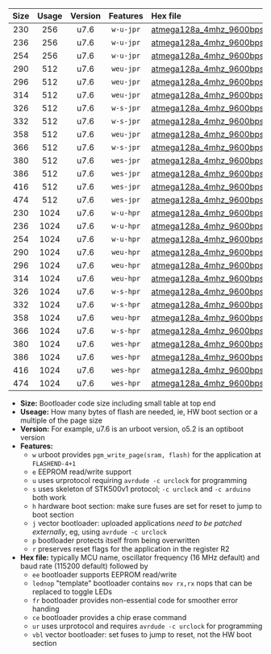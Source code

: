 |Size|Usage|Version|Features|Hex file|
|:-:|:-:|:-:|:-:|:--|
|230|256|u7.6|`w-u-jpr`|[atmega128a_4mhz_9600bps_ur_vbl.hex](https://raw.githubusercontent.com/stefanrueger/urboot/main//atmega128a_4mhz_9600bps_ur_vbl.hex)|
|236|256|u7.6|`w-u-jpr`|[atmega128a_4mhz_9600bps_lednop_ur_vbl.hex](https://raw.githubusercontent.com/stefanrueger/urboot/main//atmega128a_4mhz_9600bps_lednop_ur_vbl.hex)|
|254|256|u7.6|`w-u-jpr`|[atmega128a_4mhz_9600bps_lednop_fr_ur_vbl.hex](https://raw.githubusercontent.com/stefanrueger/urboot/main//atmega128a_4mhz_9600bps_lednop_fr_ur_vbl.hex)|
|290|512|u7.6|`weu-jpr`|[atmega128a_4mhz_9600bps_ee_ur_vbl.hex](https://raw.githubusercontent.com/stefanrueger/urboot/main//atmega128a_4mhz_9600bps_ee_ur_vbl.hex)|
|296|512|u7.6|`weu-jpr`|[atmega128a_4mhz_9600bps_ee_lednop_ur_vbl.hex](https://raw.githubusercontent.com/stefanrueger/urboot/main//atmega128a_4mhz_9600bps_ee_lednop_ur_vbl.hex)|
|314|512|u7.6|`weu-jpr`|[atmega128a_4mhz_9600bps_ee_lednop_fr_ur_vbl.hex](https://raw.githubusercontent.com/stefanrueger/urboot/main//atmega128a_4mhz_9600bps_ee_lednop_fr_ur_vbl.hex)|
|326|512|u7.6|`w-s-jpr`|[atmega128a_4mhz_9600bps_vbl.hex](https://raw.githubusercontent.com/stefanrueger/urboot/main//atmega128a_4mhz_9600bps_vbl.hex)|
|332|512|u7.6|`w-s-jpr`|[atmega128a_4mhz_9600bps_lednop_vbl.hex](https://raw.githubusercontent.com/stefanrueger/urboot/main//atmega128a_4mhz_9600bps_lednop_vbl.hex)|
|358|512|u7.6|`weu-jpr`|[atmega128a_4mhz_9600bps_ee_lednop_fr_ce_ur_vbl.hex](https://raw.githubusercontent.com/stefanrueger/urboot/main//atmega128a_4mhz_9600bps_ee_lednop_fr_ce_ur_vbl.hex)|
|366|512|u7.6|`w-s-jpr`|[atmega128a_4mhz_9600bps_lednop_fr_vbl.hex](https://raw.githubusercontent.com/stefanrueger/urboot/main//atmega128a_4mhz_9600bps_lednop_fr_vbl.hex)|
|380|512|u7.6|`wes-jpr`|[atmega128a_4mhz_9600bps_ee_vbl.hex](https://raw.githubusercontent.com/stefanrueger/urboot/main//atmega128a_4mhz_9600bps_ee_vbl.hex)|
|386|512|u7.6|`wes-jpr`|[atmega128a_4mhz_9600bps_ee_lednop_vbl.hex](https://raw.githubusercontent.com/stefanrueger/urboot/main//atmega128a_4mhz_9600bps_ee_lednop_vbl.hex)|
|416|512|u7.6|`wes-jpr`|[atmega128a_4mhz_9600bps_ee_lednop_fr_vbl.hex](https://raw.githubusercontent.com/stefanrueger/urboot/main//atmega128a_4mhz_9600bps_ee_lednop_fr_vbl.hex)|
|474|512|u7.6|`wes-jpr`|[atmega128a_4mhz_9600bps_ee_lednop_fr_ce_vbl.hex](https://raw.githubusercontent.com/stefanrueger/urboot/main//atmega128a_4mhz_9600bps_ee_lednop_fr_ce_vbl.hex)|
|230|1024|u7.6|`w-u-hpr`|[atmega128a_4mhz_9600bps_ur.hex](https://raw.githubusercontent.com/stefanrueger/urboot/main//atmega128a_4mhz_9600bps_ur.hex)|
|236|1024|u7.6|`w-u-hpr`|[atmega128a_4mhz_9600bps_lednop_ur.hex](https://raw.githubusercontent.com/stefanrueger/urboot/main//atmega128a_4mhz_9600bps_lednop_ur.hex)|
|254|1024|u7.6|`w-u-hpr`|[atmega128a_4mhz_9600bps_lednop_fr_ur.hex](https://raw.githubusercontent.com/stefanrueger/urboot/main//atmega128a_4mhz_9600bps_lednop_fr_ur.hex)|
|290|1024|u7.6|`weu-hpr`|[atmega128a_4mhz_9600bps_ee_ur.hex](https://raw.githubusercontent.com/stefanrueger/urboot/main//atmega128a_4mhz_9600bps_ee_ur.hex)|
|296|1024|u7.6|`weu-hpr`|[atmega128a_4mhz_9600bps_ee_lednop_ur.hex](https://raw.githubusercontent.com/stefanrueger/urboot/main//atmega128a_4mhz_9600bps_ee_lednop_ur.hex)|
|314|1024|u7.6|`weu-hpr`|[atmega128a_4mhz_9600bps_ee_lednop_fr_ur.hex](https://raw.githubusercontent.com/stefanrueger/urboot/main//atmega128a_4mhz_9600bps_ee_lednop_fr_ur.hex)|
|326|1024|u7.6|`w-s-hpr`|[atmega128a_4mhz_9600bps.hex](https://raw.githubusercontent.com/stefanrueger/urboot/main//atmega128a_4mhz_9600bps.hex)|
|332|1024|u7.6|`w-s-hpr`|[atmega128a_4mhz_9600bps_lednop.hex](https://raw.githubusercontent.com/stefanrueger/urboot/main//atmega128a_4mhz_9600bps_lednop.hex)|
|358|1024|u7.6|`weu-hpr`|[atmega128a_4mhz_9600bps_ee_lednop_fr_ce_ur.hex](https://raw.githubusercontent.com/stefanrueger/urboot/main//atmega128a_4mhz_9600bps_ee_lednop_fr_ce_ur.hex)|
|366|1024|u7.6|`w-s-hpr`|[atmega128a_4mhz_9600bps_lednop_fr.hex](https://raw.githubusercontent.com/stefanrueger/urboot/main//atmega128a_4mhz_9600bps_lednop_fr.hex)|
|380|1024|u7.6|`wes-hpr`|[atmega128a_4mhz_9600bps_ee.hex](https://raw.githubusercontent.com/stefanrueger/urboot/main//atmega128a_4mhz_9600bps_ee.hex)|
|386|1024|u7.6|`wes-hpr`|[atmega128a_4mhz_9600bps_ee_lednop.hex](https://raw.githubusercontent.com/stefanrueger/urboot/main//atmega128a_4mhz_9600bps_ee_lednop.hex)|
|416|1024|u7.6|`wes-hpr`|[atmega128a_4mhz_9600bps_ee_lednop_fr.hex](https://raw.githubusercontent.com/stefanrueger/urboot/main//atmega128a_4mhz_9600bps_ee_lednop_fr.hex)|
|474|1024|u7.6|`wes-hpr`|[atmega128a_4mhz_9600bps_ee_lednop_fr_ce.hex](https://raw.githubusercontent.com/stefanrueger/urboot/main//atmega128a_4mhz_9600bps_ee_lednop_fr_ce.hex)|

- **Size:** Bootloader code size including small table at top end
- **Useage:** How many bytes of flash are needed, ie, HW boot section or a multiple of the page size
- **Version:** For example, u7.6 is an urboot version, o5.2 is an optiboot version
- **Features:**
  + `w` urboot provides `pgm_write_page(sram, flash)` for the application at `FLASHEND-4+1`
  + `e` EEPROM read/write support
  + `u` uses urprotocol requiring `avrdude -c urclock` for programming
  + `s` uses skeleton of STK500v1 protocol; `-c urclock` and `-c arduino` both work
  + `h` hardware boot section: make sure fuses are set for reset to jump to boot section
  + `j` vector bootloader: uploaded applications *need to be patched externally*, eg, using `avrdude -c urclock`
  + `p` bootloader protects itself from being overwritten
  + `r` preserves reset flags for the application in the register R2
- **Hex file:** typically MCU name, oscillator frequency (16 MHz default) and baud rate (115200 default) followed by
  + `ee` bootloader supports EEPROM read/write
  + `lednop` "template" bootloader contains `mov rx,rx` nops that can be replaced to toggle LEDs
  + `fr` bootloader provides non-essential code for smoother error handing
  + `ce` bootloader provides a chip erase command
  + `ur` uses urprotocol and requires `avrdude -c urclock` for programming
  + `vbl` vector bootloader: set fuses to jump to reset, not the HW boot section
